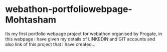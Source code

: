 # webathon-portfoliowebpage-Mohtasham
Its my first portfolio webpage project for webathon organised by Progate,
in this webpage i have given my details of LINKEDIN and GIT accounts
and also link of this project that i have created....
